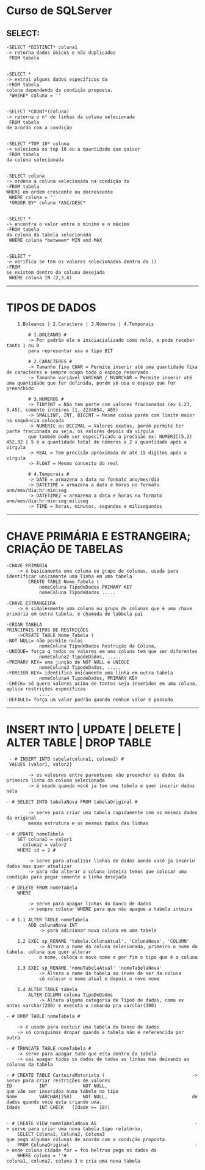 # Curso de SQLServer
SELECT:
-------------------------------------------------------------------------
    
    -SELECT *DISTINCT* coluna1                                             -> retorna dados únicos e não duplicados 
     FROM tabela
    
    
    -SELECT *                                                              -> extrai alguns dados específicos da 
    -FROM tabela                                                           coluna dependendo da condição proposta.
     *WHERE* coluna = ''


    -SELECT *COUNT*(coluna)                                                -> retorna o n° de linhas da coluna selecionada 
     FROM tabela                                                           de acordo com a condição


    -SELECT *TOP 10* coluna                                                -> seleciona os top 10 ou a quantidade que quiser
     FROM tabela                                                           da coluna selecionada


    -SELECT coluna                                                         -> ordena a coluna selecionada na condição do
    -FROM tabela                                                           WHERE em ordem crescente ou decrescente 
     WHERE coluna = ''
     *ORDER BY* coluna *ASC/DESC*


    -SELECT *                                                              -> encontra o valor entre o mínimo e o máximo
    -FROM tabela                                                           da coluna da tabela selecionada
     WHERE coluna *between* MIN and MAX


    -SELECT *                                                             -> verifica se tem os valores selecionados dentro do ()  
    -FROM                                                                 se existem dentro da coluna desejada    
     WHERE coluna IN (2,3,4)

-------------------------------------------------------------------------

# TIPOS DE DADOS
        1.Boleanos | 2.Caractere | 3.Números | 4.Temporais

            # 1.BOLEANOS #
            -> Por padrão ele é iniciacializado como nulo, e pode receber tanto 1 ou 0
            para representar usa o tipo BIT
        
            # 2.CARACTERES #
            -> Tamanho fixo CHAR = Permite inserir até uma quantidade fixa de caracteres e sempre ocupa todo o espaço reservado 
            -> Tamanho variável VARCHAR / NVARCHAR = Permite inserir até uma quantidade que for definida, porém só usa o espaço que for preenchido

            # 3.NUMEROS #
            -> TINYINT = Não tem parte com valores fracionados (ex 1.23, 3.45), somente inteiros (1, 2234654, 465)
            -> SMALLINT, INT, BIGINT = Mesma coisa porém com limite maior na sequência colocada
            -> NUMERIC ou DECIMAL = Valores exatos, porém permite ter parte fracionada ou seja, os valores depois da vírgula
            que também pode ser especificado a precisão ex: NUMERIC(5,2) 452,32 | 5 é a quantidade total de números e 2 a quantidade após a vírgula
            -> REAL = Tem precisão aproximada de até 15 dígitos após a vírgula
            -> FLOAT = Mesmo conceito do real

            # 4.Temporais #
            -> DATE = armazena a data no formato ano/mes/dia
            -> DATETIME = armazena a data e horas no formato ano/mes/dia:hr:min:seg
            -> DATETIME2 = armazena a data e horas no formato ano/mes/dia:hr:min:seg:miliseg
            -> TIME = horas, minutos, segundos e milisegundos

-------------------------------------------------------------------------

# CHAVE PRIMÁRIA E ESTRANGEIRA; CRIAÇÃO DE TABELAS

    -CHAVE PRIMÁRIA
        -> é basicamente uma coluna ou grupo de colunas, usada para identificar unicamente uma linha em uma tabela
            CREATE TABLE Nome_Tabela (
                nomeColuna TipodeDados PRIMARY KEY
                nomeColuna TipodeDados .....

    -CHAVE ESTRANGEIRA
        -> é simplesmente uma coluna ou grupo de colunas que é uma chave primária em outra tabela, é chamada de tabbela pai

    -CRIAR TABELA                                                                PRINCIPAIS TIPOS DE RESTRIÇÕES
        ->CREATE TABLE Nome_Tabela (                                             -NOT NULL= não permite nulos   
                nomeColuna TipodeDados Restrição da Coluna,                      -UNIQUE= força q todos os valores em uma coluna tem que ser diferentes  
                nomeColuna2 TipodeDados, .....                                   -PRIMARY KEY= uma junção de NOT NULL e UNIQUE 
                nomeColuna3 TipodeDados, .....                                   -FOREIGN KEY= identifica únicamente uma linha em outra tabela
                nomeColuna4 TipodeDados, PRIMARY KEY                             -CHECK= só quero valores acima de tantos seja inseridos em uma coluna, aplica restrições específicas
                ....                                                             -DEFAULT= força um valor padrão quando nenhum valor é passado   
            

-------------------------------------------------------------------------

# INSERT INTO | UPDATE | DELETE | ALTER TABLE | DROP TABLE
    
     - # INSERT INTO tabela(coluna1, coluna2) #                            
     VALUES (valor1, valor2)

            -> os valosres entre parenteses vão preencher os dados da primeira linha da coluna selecionada
            -> é usado quando você ja tem uma tabela e quer inserir dados nela

    - # SELECT INTO tabelaNova FROM tabelaOriginal #

            -> serve para criar uma tabela rapidamente com os mesmos dados da original
            mesma estrutura e os mesmos dados das linhas 

    - # UPDATE nomeTabela
        SET coluna1 = valor1
          coluna2 = valor2
        WHERE id = 2 #
      
            -> serve para atualizar linhas de dados aonde você ja inseriu dados mas quer atualizar
            -> para não alterar a coluna inteira temos que colocar uma condição para pegar somente a linha desejada

    - # DELETE FROM nomeTabela
        WHERE 
        
            -> serve para apagar linhas do banco de dados
            -> sempre colocar WHERE para que não apague a tabela inteira

    - # 1.1 ALTER TABLE nomeTabela
            ADD colunaNova INT
                -> para adicionar nova coluna em uma tabela
            
        1.2 EXEC sp_RENAME 'tabela.ColunaAtual', 'ColunaNova', 'COLUMN'
                -> Altera o nome da coluna selecionada, primeiro o nome da tabela. coluna que quer alterar 
                o nome, coloca o novo nome e por fim o tipo que é a coluna

        1.3 EXEC sp_RENAME 'nomeTabelaAtual' 'nomeTabelaNova'
                -> Altera o nome da tabela ao invés de ser da coluna
                só colocar o nome atual e depois o novo nome

        1.4 ALTER TABLE tabela
            ALTER COLUMN coluna TipoDeDados
                -> Altera alguma categoria de Tipod de dados, como ex antes varchar(200) e executa o comando pra varchar(300)
                
    - # DROP TABLE nomeTabela #
    
        -> é usado para excluir uma tabela do banco de dados
        -> só consguimos dropar quando a tabela não é referencida por outra 

    - # TRUNCATE TABLE nomeTabela #
        -> serve para apagar tudo que esta dentro da tabela 
        -> vai apagar todos os dados de todas as linhas mas deixando as colunas da tabela

    - # CREATE TABLE CarteiraMotorista (                                -> serve para criar restrições de valores
	ID			INT				NOT NULL,                               que vão ser inseridos numa tabela no tipo 
	Nome		VARCHAR(250)	NOT NULL,                               de dados quando você esta criando uma.
	Idade		INT CHECK	(Idade >= 18))


    - # CREATE VIEW nomeTabelaNova AS                                    -> serve para criar uma nova tabela tipo relatório,
        SELECT Coluna1, Coluna2, Coluna3                                 que pega algumas colunas de acordo com a condição proposta   
        FROM ColunaOriginal                                              -> onde coluna cidade for = fco beltrao pega os dados da   
        WHERE coluna = ''#                                               coluna1, coluna2, coluna 3 e cria uma nova tabela 
        

